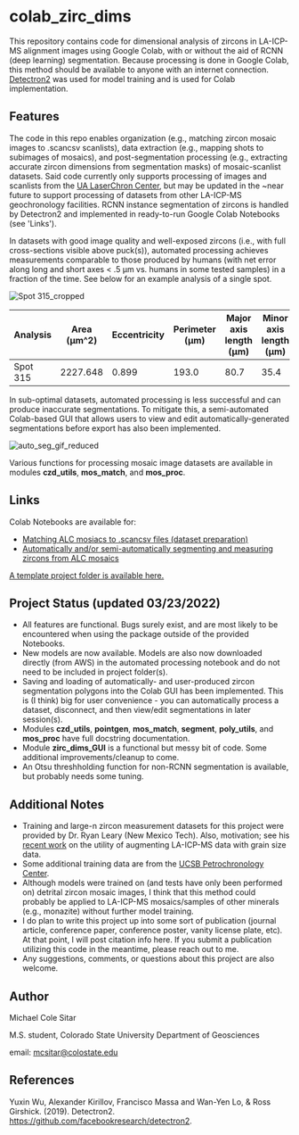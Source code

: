 # colab_zirc_dims
This repository contains code for dimensional analysis of zircons in LA-ICP-MS alignment images using Google Colab, with or without the aid of RCNN (deep learning) segmentation. Because processing is done in Google Colab, this method should be available to anyone with an internet connection. [Detectron2](https://github.com/facebookresearch/detectron2) was used for model training and is used for Colab implementation.

## Features
The code in this repo enables organization (e.g., matching zircon mosaic images to .scancsv scanlists), data extraction (e.g., mapping shots to subimages of mosaics), and post-segmentation processing (e.g., extracting accurate zircon dimensions from segmentation masks) of mosaic-scanlist datasets. Said code currently only supports processing of images and scanlists from the [UA LaserChron Center](https://sites.google.com/laserchron.org/arizonalaserchroncenter/home), but may be updated in the ~near future to support processing of datasets from other LA-ICP-MS geochronology facilities. RCNN instance segmentation of zircons is handled by Detectron2 and implemented in ready-to-run Google Colab Notebooks (see 'Links').

In datasets with good image quality and well-exposed zircons (i.e., with full cross-sections visible above puck(s)), automated processing achieves measurements comparable to those produced by humans (with net error along long and short axes < .5 μm vs. humans in some tested samples) in a fraction of the time. See below for an example analysis of a single spot.

![Spot 315_cropped](https://user-images.githubusercontent.com/74220513/139790689-a68c5cf8-7c6b-4158-b555-76b6718673b8.png)

| Analysis | Area (µm^2) | Eccentricity | Perimeter (µm) | Major axis length (µm) | Minor axis length (µm) |
|----------|-------------|--------------|----------------|------------------------|------------------------|
| Spot 315 | 2227.648    | 0.899        | 193.0          | 80.7                   | 35.4                   |

In sub-optimal datasets, automated processing is less successful and can produce inaccurate segmentations. To mitigate this, a semi-automated Colab-based GUI that allows users to view and edit automatically-generated segmentations before export has also been implemented.

![auto_seg_gif_reduced](https://user-images.githubusercontent.com/74220513/139791884-b88c9854-c825-4a95-a678-598abb204eea.gif)

Various functions for processing mosaic image datasets are available in modules **czd_utils**, **mos_match**, and **mos_proc**.

## Links
Colab Notebooks are available for:
- [Matching ALC mosiacs to .scancsv files (dataset preparation)](https://colab.research.google.com/drive/1gUn6dzvWYKiYH0Ss-TVlpVJls5e_4H1g?usp=sharing)
- [Automatically and/or semi-automatically segmenting and measuring zircons from ALC mosaics](https://colab.research.google.com/drive/1kYDWkJPKDBE4SFbm_OR54MQAVEdlGwSZ?usp=sharing)

[A template project folder is available here.](https://drive.google.com/drive/folders/1cFOoxp2ELt_W6bqY24EMpxQFmI00baDl?usp=sharing)

## Project Status (updated 03/23/2022)
- All features are functional. Bugs surely exist, and are most likely to be encountered when using the package outside of the provided Notebooks.
- New models are now available.  Models are also now downloaded directly (from AWS) in the automated processing notebook and do not need to be included in project folder(s).
- Saving and loading of automatically- and user-produced zircon segmentation polygons into the Colab GUI has been implemented. This is (I think) big for user convenience - you can automatically process a dataset, disconnect, and then view/edit segmentations in later session(s).
- Modules **czd_utils**, **pointgen**, **mos_match**, **segment**, **poly_utils**, and **mos_proc** have full docstring documentation.
- Module **zirc_dims_GUI** is a functional but messy bit of code. Some additional improvements/cleanup to come.
- An Otsu threshholding function for non-RCNN segmentation is available, but probably needs some tuning.

## Additional Notes
- Training and large-n zircon measurement datasets for this project were provided by Dr. Ryan Leary (New Mexico Tech). Also, motivation; see his [recent work](https://doi.org/10.1029/2019JB019226) on the utility of augmenting LA-ICP-MS data with grain size data.
- Some additional training data are from the [UCSB Petrochronology Center](https://www.petrochronology.com/).
- Although models were trained on (and tests have only been performed on) detrital zircon mosaic images, I think that this method could probably be applied to LA-ICP-MS mosaics/samples of other minerals (e.g., monazite) without further model training.
- I do plan to write this project up into some sort of publication (journal article, conference paper, conference poster, vanity license plate, etc). At that point, I will post citation info here. If you submit a publication utilizing this code in the meantime, please reach out to me.
- Any suggestions, comments, or questions about this project are also welcome.

## Author
Michael Cole Sitar

M.S. student, Colorado State University Department of Geosciences

email: mcsitar@colostate.edu

## References

Yuxin Wu, Alexander Kirillov, Francisco Massa and Wan-Yen Lo, & Ross Girshick. (2019). Detectron2. https://github.com/facebookresearch/detectron2.
